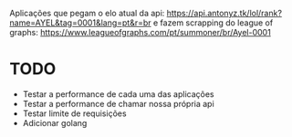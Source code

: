 Aplicações que pegam o elo atual da api: https://api.antonyz.tk/lol/rank?name=AYEL&tag=0001&lang=pt&r=br
e fazem scrapping do league of graphs:  https://www.leagueofgraphs.com/pt/summoner/br/Ayel-0001

# TODO
- Testar a performance de cada uma das aplicações
- Testar a performance de chamar nossa própria api
- Testar limite de requisições
- Adicionar golang
